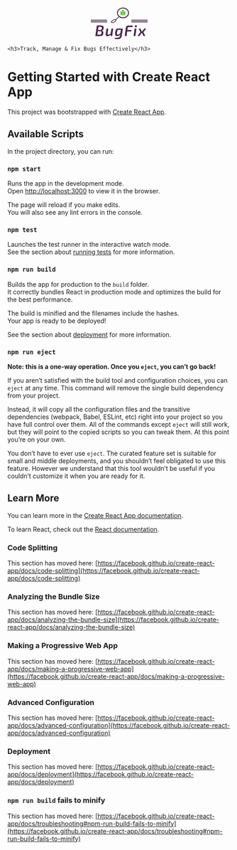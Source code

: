 <br/>
<p align="center">
    <svg width="128" height="72" viewBox="0 0 128 72" fill="none" xmlns="http://www.w3.org/2000/svg">
        <path d="M68.9875 8.82812H75.8125C75.8846 8.82812 75.9437 8.77891 75.9437 8.71875C75.9437 8.17188 75.7993 7.67012 75.5188 7.24082C75.2366 6.81016 74.8215 6.46426 74.3047 6.2291C73.7896 5.99531 73.1875 5.875 72.5312 5.875H72.2687C71.6125 5.875 71.0103 5.99531 70.4952 6.2291C69.9784 6.46426 69.5633 6.81016 69.2811 7.24082C69.0006 7.67012 68.8562 8.17188 68.8562 8.71875C68.8562 8.77891 68.9153 8.82812 68.9875 8.82812Z" fill="#60BD34"/>
        <path d="M79.4218 12H76.9937V10.6328C78.2537 10.6328 79.2742 9.78242 79.2742 8.73242C79.2742 8.67227 79.2151 8.62305 79.1429 8.62305H78.1585C78.0864 8.62305 78.0273 8.67227 78.0273 8.73242C78.0273 9.2082 77.5646 9.59375 76.9937 9.59375H67.8062C67.2353 9.59375 66.7726 9.2082 66.7726 8.73242C66.7726 8.67227 66.7135 8.62305 66.6414 8.62305H65.657C65.5848 8.62305 65.5257 8.67227 65.5257 8.73242C65.5257 9.78242 66.5462 10.6328 67.8062 10.6328V12H65.3781C65.3059 12 65.2468 12.0492 65.2468 12.1094V12.875C65.2468 12.9352 65.3059 12.9844 65.3781 12.9844H67.8062V14.2969C67.8062 14.3857 67.8095 14.4746 67.8177 14.5607C66.6922 14.9613 65.9031 15.8924 65.9031 16.9766C65.9031 17.0367 65.9621 17.0859 66.0343 17.0859H66.9531C67.0253 17.0859 67.0843 17.0367 67.0843 16.9766C67.0843 16.3723 67.4764 15.8432 68.0621 15.5588C68.1606 15.7939 68.2853 16.0182 68.4346 16.2287C68.8332 16.7961 69.4025 17.2705 70.0834 17.6027C70.5575 17.8338 71.0842 17.9965 71.6469 18.0744C71.7191 18.0744 71.7782 18.0252 71.7782 17.965V11.6172C71.7782 11.557 71.8372 11.5078 71.9094 11.5078H72.8938C72.966 11.5078 73.025 11.557 73.025 11.6172V17.9637C73.025 18.0238 73.0841 18.073 73.1563 18.073C73.719 17.9951 74.2457 17.8324 74.7198 17.6014C75.4007 17.2691 75.97 16.7947 76.3686 16.2273C76.5179 16.0154 76.6426 15.7912 76.741 15.5574C77.3235 15.8432 77.7156 16.3723 77.7156 16.9766C77.7156 17.0367 77.7746 17.0859 77.8468 17.0859H78.7656C78.8378 17.0859 78.8968 17.0367 78.8968 16.9766C78.8968 15.8924 78.1077 14.9613 76.9822 14.5607C76.9888 14.4732 76.9937 14.3857 76.9937 14.2969V12.9844H79.4218C79.494 12.9844 79.5531 12.9352 79.5531 12.875V12.1094C79.5531 12.0492 79.494 12 79.4218 12Z" fill="#60BD34"/>
        <line y1="28.4622" x2="36.7168" y2="28.4622" stroke="#4A2849" stroke-width="2"/>
        <line y1="32.1815" x2="36.7168" y2="32.1815" stroke="#4A2849" stroke-width="2"/>
        <line x1="91.2832" y1="28.4623" x2="128" y2="28.4623" stroke="#4A2849" stroke-width="2"/>
        <line x1="91.2832" y1="32.1815" x2="128" y2="32.1815" stroke="#4A2849" stroke-width="2"/>
        <line y1="-0.85" x2="10.6708" y2="-0.85" transform="matrix(0.773149 -0.634224 0.937678 0.347505 56.0762 27.7677)" stroke="#4A2849" stroke-width="1.7"/>
        <path d="M85 12C85 17.9677 79.5175 23 72.5 23C65.4825 23 60 17.9677 60 12C60 6.03234 65.4825 1 72.5 1C79.5175 1 85 6.03234 85 12Z" stroke="#4A2849" stroke-width="2"/>
        <rect x="-1.45422" y="0.243759" width="9.28907" height="5.46563" rx="1.15" transform="matrix(-0.773149 0.634224 -0.937699 -0.347449 56.7062 29.489)" stroke="#4A2849" stroke-width="1.7"/>
        <path d="M21.614 40.268C23.5407 40.268 25.082 40.4607 26.238 40.846C27.394 41.2087 28.1987 41.8433 28.652 42.75C29.1053 43.6567 29.2187 44.9147 28.992 46.524C28.7427 48.1787 28.2667 49.4367 27.564 50.298C26.8613 51.1367 25.762 51.624 24.266 51.76L24.232 51.93C26 52.0887 27.1673 52.7347 27.734 53.868C28.3007 54.9787 28.448 56.452 28.176 58.288C27.9493 59.8973 27.5187 61.1327 26.884 61.994C26.272 62.8553 25.388 63.456 24.232 63.796C23.0987 64.1133 21.614 64.272 19.778 64.272C18.3047 64.272 17.024 64.2607 15.936 64.238C14.8707 64.238 13.8847 64.2153 12.978 64.17C12.0713 64.1247 11.142 64.068 10.19 64L13.488 40.54C14.3267 40.4493 15.1427 40.3927 15.936 40.37C16.7293 40.3247 17.5793 40.302 18.486 40.302C19.3927 40.2793 20.4353 40.268 21.614 40.268ZM21.444 43.566C20.628 43.566 19.8687 43.566 19.166 43.566C18.4633 43.5433 17.8173 43.5433 17.228 43.566L16.276 50.4H20.492C21.9427 50.3773 22.9853 50.128 23.62 49.652C24.2773 49.176 24.708 48.224 24.912 46.796C25.0933 45.4587 24.9233 44.586 24.402 44.178C23.9033 43.77 22.9173 43.566 21.444 43.566ZM20.356 53.29H15.868L14.78 60.974C16.0267 60.974 17.4547 60.974 19.064 60.974C20.1747 60.974 21.0587 60.872 21.716 60.668C22.396 60.464 22.906 60.09 23.246 59.546C23.586 59.002 23.824 58.22 23.96 57.2C24.1187 56.18 24.1073 55.3867 23.926 54.82C23.7673 54.2533 23.3933 53.868 22.804 53.664C22.2373 53.4373 21.4213 53.3127 20.356 53.29ZM39.3248 47.306L37.6928 58.662C37.5795 59.5007 37.6475 60.09 37.8968 60.43C38.1688 60.77 38.6448 60.94 39.3248 60.94C40.2088 60.94 41.0588 60.6907 41.8748 60.192C42.7135 59.6933 43.7335 58.9113 44.9348 57.846L46.3968 47.306H50.4768L48.1648 64H44.9688L45.0708 60.634C43.7335 61.926 42.4641 62.8893 41.2628 63.524C40.0841 64.136 38.8715 64.442 37.6248 64.442C36.0381 64.442 34.8935 64.034 34.1908 63.218C33.4881 62.3793 33.2501 61.2233 33.4768 59.75L35.2108 47.306H39.3248ZM63.3655 46.898C64.9295 46.898 66.5048 46.9887 68.0915 47.17C69.6781 47.3287 71.0041 47.5213 72.0695 47.748H72.1375L69.9615 62.912C69.5988 65.7907 68.5788 67.8647 66.9015 69.134C65.2468 70.4033 62.9915 71.0607 60.1355 71.106C59.7955 71.106 59.2515 71.0947 58.5035 71.072C57.7781 71.0493 56.9961 70.9813 56.1575 70.868C55.3188 70.7547 54.5708 70.5847 53.9135 70.358L54.2195 67.876C54.8768 67.8987 55.5681 67.91 56.2935 67.91C57.0188 67.9327 58.0161 67.9327 59.2855 67.91C60.8948 67.8647 62.2888 67.57 63.4675 67.026C64.6461 66.482 65.4281 65.5073 65.8135 64.102C66.0401 63.3767 66.2215 62.674 66.3575 61.994C66.5161 61.2913 66.7881 60.634 67.1735 60.022H67.1055C66.2215 61.2687 65.1221 62.2887 63.8075 63.082C62.4928 63.8753 61.0421 64.2833 59.4555 64.306C57.4835 64.3513 56.1235 63.694 55.3755 62.334C54.6501 60.9513 54.5255 58.6393 55.0015 55.398C55.2961 53.4713 55.6815 51.9413 56.1575 50.808C56.6335 49.6747 57.2115 48.8247 57.8915 48.258C58.5941 47.6913 59.3988 47.3287 60.3055 47.17C61.2121 46.9887 62.2321 46.898 63.3655 46.898ZM59.1835 55.5C58.9568 56.996 58.8548 58.152 58.8775 58.968C58.9001 59.7613 59.0588 60.3167 59.3535 60.634C59.6708 60.9287 60.1581 61.0647 60.8155 61.042C61.7675 60.9967 62.7195 60.668 63.6715 60.056C64.6235 59.444 65.5981 58.5827 66.5955 57.472L67.6835 50.026C67.0488 50.0033 66.4595 49.992 65.9155 49.992C65.3941 49.9693 64.9068 49.958 64.4535 49.958C63.1841 49.958 62.2095 50.094 61.5295 50.366C60.8721 50.6153 60.3735 51.1367 60.0335 51.93C59.7161 52.7233 59.4328 53.9133 59.1835 55.5ZM84.2045 40.472C85.9952 40.472 87.7859 40.4947 89.5765 40.54C91.3672 40.5627 93.0219 40.642 94.5405 40.778L93.9965 43.906H85.5305C84.7372 43.906 84.1592 44.0533 83.7965 44.348C83.4339 44.6427 83.1959 45.1753 83.0825 45.946L82.4365 50.604H91.7865L91.3445 53.63L81.9945 53.664L80.5665 64H76.2825L78.9345 44.926C79.1612 43.498 79.7279 42.3987 80.6345 41.628C81.5639 40.8573 82.7539 40.472 84.2045 40.472ZM102.629 40.064C103.536 40.064 103.932 40.506 103.819 41.39L103.581 43.26C103.468 44.0307 103.014 44.416 102.221 44.416H100.453C99.5691 44.416 99.1838 43.974 99.2971 43.09L99.5351 41.22C99.6258 40.4493 100.068 40.064 100.861 40.064H102.629ZM102.867 47.306L100.555 64H96.4411L98.7871 47.306H102.867ZM111.935 47.306L114.927 53.97H115.505L120.503 47.306H124.787L118.667 55.432L122.781 64H118.769L115.437 56.724H114.995L109.555 64H105.135L111.731 55.398L107.957 47.306H111.935Z" fill="#4A2849"/>
    </svg>


    <h3>Track, Manage & Fix Bugs Effectively</h3>
<p>

# Getting Started with Create React App

This project was bootstrapped with [Create React App](https://github.com/facebook/create-react-app).

## Available Scripts

In the project directory, you can run:

### `npm start`

Runs the app in the development mode.\
Open [http://localhost:3000](http://localhost:3000) to view it in the browser.

The page will reload if you make edits.\
You will also see any lint errors in the console.

### `npm test`

Launches the test runner in the interactive watch mode.\
See the section about [running tests](https://facebook.github.io/create-react-app/docs/running-tests) for more information.

### `npm run build`

Builds the app for production to the `build` folder.\
It correctly bundles React in production mode and optimizes the build for the best performance.

The build is minified and the filenames include the hashes.\
Your app is ready to be deployed!

See the section about [deployment](https://facebook.github.io/create-react-app/docs/deployment) for more information.

### `npm run eject`

**Note: this is a one-way operation. Once you `eject`, you can’t go back!**

If you aren’t satisfied with the build tool and configuration choices, you can `eject` at any time. This command will remove the single build dependency from your project.

Instead, it will copy all the configuration files and the transitive dependencies (webpack, Babel, ESLint, etc) right into your project so you have full control over them. All of the commands except `eject` will still work, but they will point to the copied scripts so you can tweak them. At this point you’re on your own.

You don’t have to ever use `eject`. The curated feature set is suitable for small and middle deployments, and you shouldn’t feel obligated to use this feature. However we understand that this tool wouldn’t be useful if you couldn’t customize it when you are ready for it.

## Learn More

You can learn more in the [Create React App documentation](https://facebook.github.io/create-react-app/docs/getting-started).

To learn React, check out the [React documentation](https://reactjs.org/).

### Code Splitting

This section has moved here: [https://facebook.github.io/create-react-app/docs/code-splitting](https://facebook.github.io/create-react-app/docs/code-splitting)

### Analyzing the Bundle Size

This section has moved here: [https://facebook.github.io/create-react-app/docs/analyzing-the-bundle-size](https://facebook.github.io/create-react-app/docs/analyzing-the-bundle-size)

### Making a Progressive Web App

This section has moved here: [https://facebook.github.io/create-react-app/docs/making-a-progressive-web-app](https://facebook.github.io/create-react-app/docs/making-a-progressive-web-app)

### Advanced Configuration

This section has moved here: [https://facebook.github.io/create-react-app/docs/advanced-configuration](https://facebook.github.io/create-react-app/docs/advanced-configuration)

### Deployment

This section has moved here: [https://facebook.github.io/create-react-app/docs/deployment](https://facebook.github.io/create-react-app/docs/deployment)

### `npm run build` fails to minify

This section has moved here: [https://facebook.github.io/create-react-app/docs/troubleshooting#npm-run-build-fails-to-minify](https://facebook.github.io/create-react-app/docs/troubleshooting#npm-run-build-fails-to-minify)
